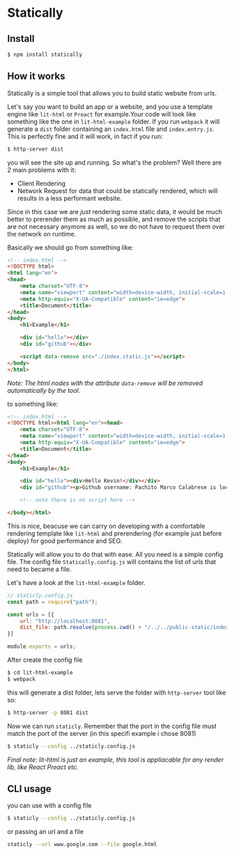 # Statically

## Install

```sh
$ npm install statically
```

## How it works

Statically is a simple tool that allows you to build static website from urls.

Let's say you want to build an app or a website, and you use a template engine like `lit-html` or `Preact` for example.Your code will look like something like the one in `lit-html-example` folder.
If you run `webpack` it will generate a `dist` folder containing an `index.html` file and `index.entry.js`. This is perfectly fine and it will work, in fact if you run:

```sh
$ http-server dist
```

you will see the site up and running. So what's the problem? Well there are 2 main problems with it:

- Client Rendering
- Network Request for data that could be statically rendered, which will results in a less performant website.

Since in this case we are _just_ rendering some static data, it would be much better to prerender them as much as possible, and remove the scripts that are not necessary anymore as well, so we do not have to request them over the network on runtime.

Basically we should go from something like:

```html
<!-- index.html -->
<!DOCTYPE html>
<html lang="en">
<head>
    <meta charset="UTF-8">
    <meta name="viewport" content="width=device-width, initial-scale=1.0">
    <meta http-equiv="X-UA-Compatible" content="ie=edge">
    <title>Document</title>
</head>
<body>
    <h1>Example</h1>

    <div id="hello"></div>
    <div id="github"></div>

    <script data-remove src="./index.static.js"></script>
</body>
</html>
```

_Note: The html nodes with the attribute `data-remove` will be removed automatically by the tool._

to something like:

```html
<!-- index.html -->
<!DOCTYPE html><html lang="en"><head>
    <meta charset="UTF-8">
    <meta name="viewport" content="width=device-width, initial-scale=1.0">
    <meta http-equiv="X-UA-Compatible" content="ie=edge">
    <title>Document</title>
</head>
<body>
    <h1>Example</h1>

    <div id="hello"><div>Hello Kevin!</div></div>
    <div id="github"><p>Github username: Pachito Marco Calabrese is located in Denmark and is a a telecommunication engineer with the passion for mixing web and embedded systems and is known on GitHub as pmcalabrese, he has 30 repos</p></div>

    <!-- note there is no script here -->

</body></html>
```

This is nice, beacuse we can carry on developing with a comfortable rendering template like `lit-html` and prerendering (for example just before deploy) for good performance and SEO.

Statically will allow you to do that with ease. All you need is a simple config file. The config file `Statically.config.js` will contains the list of urls that need to became a file.

Let's have a look at the `lit-html-example` folder.

```js
// staticly.config.js
const path = require("path");

const urls = [{
    url: "http://localhost:8081",
    dist_file: path.resolve(process.cwd() + "/../../public-static/index.html")
}]

module.exports = urls;
```

After create the config file

```sh
$ cd lit-html-example
$ webpack
````

this will generate a dist folder, lets serve the folder with `http-server` tool like so:

```sh
$ http-server -p 8081 dist
```

Now we can run `staticly`. Remember that the port in the config file must match the port of the server (in this specifi example i chose 8081)

```sh
$ staticly --config ../staticly.config.js
```

_Final note: lit-html is just an example, this tool is appliacable for any render lib, like React Preact etc._

## CLI usage

you can use with a config file

```sh
$ staticly --config ../staticly.config.js
```

or passing an url and a file

```sh
staticly --url www.google.com --file google.html
```